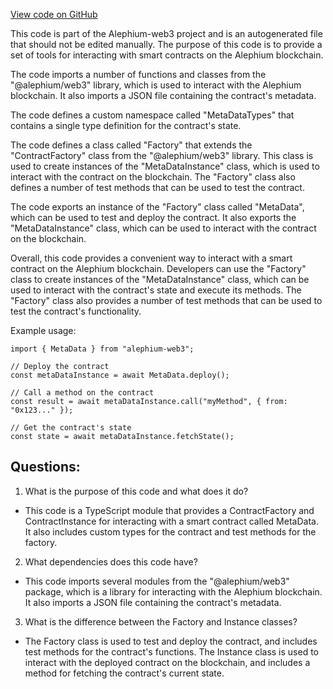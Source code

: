 [View code on GitHub](https://github.com/alephium/alephium-web3/artifacts/ts/MetaData.ts)

This code is part of the Alephium-web3 project and is an autogenerated file that should not be edited manually. The purpose of this code is to provide a set of tools for interacting with smart contracts on the Alephium blockchain. 

The code imports a number of functions and classes from the "@alephium/web3" library, which is used to interact with the Alephium blockchain. It also imports a JSON file containing the contract's metadata. 

The code defines a custom namespace called "MetaDataTypes" that contains a single type definition for the contract's state. 

The code defines a class called "Factory" that extends the "ContractFactory" class from the "@alephium/web3" library. This class is used to create instances of the "MetaDataInstance" class, which is used to interact with the contract on the blockchain. The "Factory" class also defines a number of test methods that can be used to test the contract. 

The code exports an instance of the "Factory" class called "MetaData", which can be used to test and deploy the contract. It also exports the "MetaDataInstance" class, which can be used to interact with the contract on the blockchain. 

Overall, this code provides a convenient way to interact with a smart contract on the Alephium blockchain. Developers can use the "Factory" class to create instances of the "MetaDataInstance" class, which can be used to interact with the contract's state and execute its methods. The "Factory" class also provides a number of test methods that can be used to test the contract's functionality. 

Example usage:

```
import { MetaData } from "alephium-web3";

// Deploy the contract
const metaDataInstance = await MetaData.deploy();

// Call a method on the contract
const result = await metaDataInstance.call("myMethod", { from: "0x123..." });

// Get the contract's state
const state = await metaDataInstance.fetchState();
```
## Questions: 
 1. What is the purpose of this code and what does it do?
- This code is a TypeScript module that provides a ContractFactory and ContractInstance for interacting with a smart contract called MetaData. It also includes custom types for the contract and test methods for the factory.

2. What dependencies does this code have?
- This code imports several modules from the "@alephium/web3" package, which is a library for interacting with the Alephium blockchain. It also imports a JSON file containing the contract's metadata.

3. What is the difference between the Factory and Instance classes?
- The Factory class is used to test and deploy the contract, and includes test methods for the contract's functions. The Instance class is used to interact with the deployed contract on the blockchain, and includes a method for fetching the contract's current state.